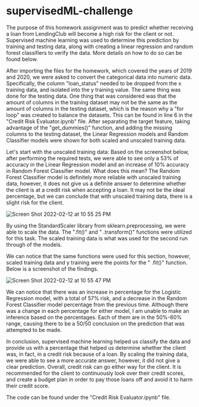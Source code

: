 # supervisedML-challenge

The purpose of this homework assignment was to predict whether receiving a loan from LendingClub will become a high risk for the client or not. Supervised machine learning was used to determine this prediction by training and testing data, along with creating a linear regression and random forest classifiers to verify the data. More details on how to do so can be found below. 


After importing the files for the homework, which covered the years of 2019 and 2020, we were asked to convert the categorical data into numeric data. Specifically, the column "loan_status" needed to be dropped from the x training data, and isolated into the y training value. The same thing was done for the testing data. One thing that was considered was that the amount of columns in the training dataset may not be the same as the amount of columns in the testing dataset, which is the reason why a "for loop" was created to balance the datasets. This can be found in line 6 in the "Credit Risk Evaluator.ipynb" file. After separating the target feature, taking advantage of the "get_dummies()" function, and adding the missing columns to the testing dataset, the Linear Regression models and Random Classifier models were shown for both scaled and unscaled training data.


Let's start with the unscaled training data: Based on the screenshot below, after performing the required tests, we were able to see only a 53% of accuracy in the Linear Regression model and an increase of 10% accuracy in Random Forest Classifier model. What does this mean? The Random Forest Classifier model is definitely more reliable with unscaled training data, however, it does not give us a definite answer to determine whether the client is at a credit risk when accepting a loan. It may not be the ideal percentage, but we can conclude that with unscaled training data, there is a slight risk for the client.

![Screen Shot 2022-02-12 at 10 55 25 PM](https://user-images.githubusercontent.com/72631173/153741165-933eb769-9af8-44a9-98e3-14295a6c5357.png)

By using the StandardScaler library from sklearn.preprocessing, we were able to scale the data. The ".fit()" and " .transform()" functions were utilized for this task. The scaled training data is what was used for the second run through of the models. 


We can notice that the same functions were used for this section, however, scaled training data and y training were the points for the " .fit()" function. Below is a screenshot of the findings. 

![Screen Shot 2022-02-12 at 10 55 47 PM](https://user-images.githubusercontent.com/72631173/153741442-4cc551cd-7d1e-4810-bf86-213c8ad87f08.png)

We can notice that there was an increase in percentage for the Logistic Regression model, with a total of 57% risk, and a decrease in the Random Forest Classifier model percentage from the previous time. Although there was a change in each percentage for either model, I am unable to make an inference based on the percentages. Each of them are in the 50%-60% range, causing there to be a 50/50 conclusion on the prediction that was attempted to be made. 


In conclusion, supervised machine learning helped us classify the data and provide us with a percentage that helped us determine whether the client was, in fact, in a credit risk because of a loan. By scaling the training data, we were able to see a more accurate answer, however, it did not give a clear prediction. Overall, credit risk can go either way for the client. It is recommended for the client to continuously look over their credit scores, and create a budget plan in order to pay those loans off and avoid it to harm their credit score.

The code can be found under the "Credit Risk Evaluator.ipynb" file.
